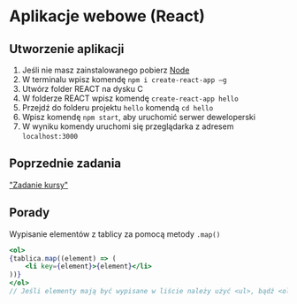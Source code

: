 # Aplikacje webowe (React)

## Utworzenie aplikacji
1. Jeśli nie masz zainstalowanego pobierz [Node](https://nodejs.org/en/download/)
2. W terminalu wpisz komendę `npm i create-react-app –g`
3. Utwórz folder REACT na dysku C
4. W folderze REACT wpisz komendę `create-react-app hello`
5. Przejdź do folderu projektu `hello` komendą `cd hello`
6. Wpisz komendę `npm start`, aby uruchomić serwer deweloperski
7. W wyniku komendy uruchomi się przeglądarka z adresem `localhost:3000`


## Poprzednie zadania

["Zadanie kursy"](./02sl2022.md/#aplikacja-webowa)

## Porady

Wypisanie elementów z tablicy za pomocą metody `.map()`
```jsx
<ol>
{tablica.map((element) => (
    <li key={element}>{element}</li>
))}
</ol>
// Jeśli elementy mają być wypisane w liście należy użyć <ul>, bądź <ol> zależnie od polecenia
```